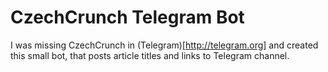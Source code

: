 # CzechCrunch Telegram Bot

I was missing CzechCrunch in (Telegram)[http://telegram.org] and created this small bot, that posts article titles and links to Telegram channel.

